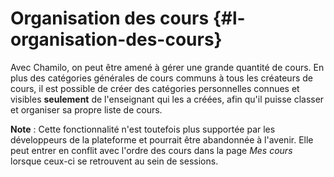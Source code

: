 # Organisation des cours {#l-organisation-des-cours}

Avec Chamilo, on peut être amené à gérer une grande quantité de cours. En plus des catégories générales de cours communs à tous les créateurs de cours, il est possible de créer des catégories personnelles connues et visibles **seulement** de l'enseignant qui les a créées, afin qu'il puisse classer et organiser sa propre liste de cours.

**Note** : Cette fonctionnalité n'est toutefois plus supportée par les développeurs de la plateforme et pourrait être abandonnée à l'avenir. Elle peut entrer en conflit avec l'ordre des cours dans la page _Mes cours_ lorsque ceux-ci se retrouvent au sein de sessions.


